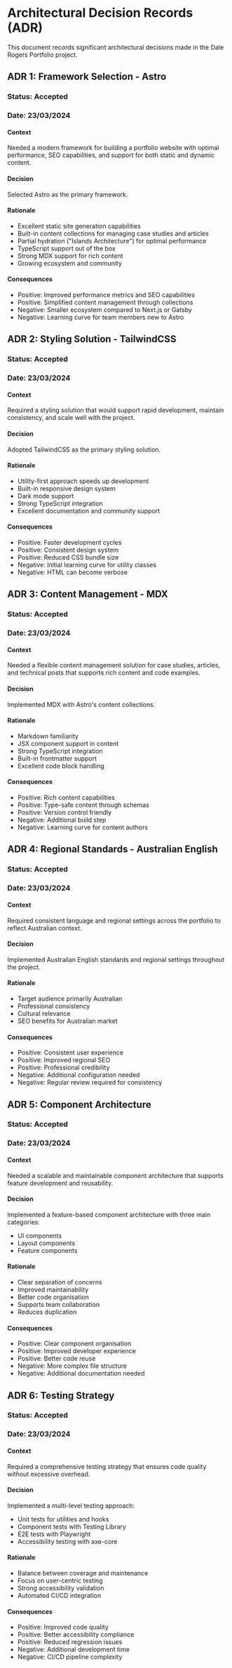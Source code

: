# Architectural Decision Records (ADR)

This document records significant architectural decisions made in the Dale Rogers Portfolio project.

## ADR 1: Framework Selection - Astro

### Status: Accepted

### Date: 23/03/2024

#### Context

Needed a modern framework for building a portfolio website with optimal performance, SEO capabilities, and support for both static and dynamic content.

#### Decision

Selected Astro as the primary framework.

#### Rationale

- Excellent static site generation capabilities
- Built-in content collections for managing case studies and articles
- Partial hydration ("Islands Architecture") for optimal performance
- TypeScript support out of the box
- Strong MDX support for rich content
- Growing ecosystem and community

#### Consequences

- Positive: Improved performance metrics and SEO capabilities
- Positive: Simplified content management through collections
- Negative: Smaller ecosystem compared to Next.js or Gatsby
- Negative: Learning curve for team members new to Astro

## ADR 2: Styling Solution - TailwindCSS

### Status: Accepted

### Date: 23/03/2024

#### Context

Required a styling solution that would support rapid development, maintain consistency, and scale well with the project.

#### Decision

Adopted TailwindCSS as the primary styling solution.

#### Rationale

- Utility-first approach speeds up development
- Built-in responsive design system
- Dark mode support
- Strong TypeScript integration
- Excellent documentation and community support

#### Consequences

- Positive: Faster development cycles
- Positive: Consistent design system
- Positive: Reduced CSS bundle size
- Negative: Initial learning curve for utility classes
- Negative: HTML can become verbose

## ADR 3: Content Management - MDX

### Status: Accepted

### Date: 23/03/2024

#### Context

Needed a flexible content management solution for case studies, articles, and technical posts that supports rich content and code examples.

#### Decision

Implemented MDX with Astro's content collections.

#### Rationale

- Markdown familiarity
- JSX component support in content
- Strong TypeScript integration
- Built-in frontmatter support
- Excellent code block handling

#### Consequences

- Positive: Rich content capabilities
- Positive: Type-safe content through schemas
- Positive: Version control friendly
- Negative: Additional build step
- Negative: Learning curve for content authors

## ADR 4: Regional Standards - Australian English

### Status: Accepted

### Date: 23/03/2024

#### Context

Required consistent language and regional settings across the portfolio to reflect Australian context.

#### Decision

Implemented Australian English standards and regional settings throughout the project.

#### Rationale

- Target audience primarily Australian
- Professional consistency
- Cultural relevance
- SEO benefits for Australian market

#### Consequences

- Positive: Consistent user experience
- Positive: Improved regional SEO
- Positive: Professional credibility
- Negative: Additional configuration needed
- Negative: Regular review required for consistency

## ADR 5: Component Architecture

### Status: Accepted

### Date: 23/03/2024

#### Context

Needed a scalable and maintainable component architecture that supports feature development and reusability.

#### Decision

Implemented a feature-based component architecture with three main categories:

- UI components
- Layout components
- Feature components

#### Rationale

- Clear separation of concerns
- Improved maintainability
- Better code organisation
- Supports team collaboration
- Reduces duplication

#### Consequences

- Positive: Clear component organisation
- Positive: Improved developer experience
- Positive: Better code reuse
- Negative: More complex file structure
- Negative: Additional documentation needed

## ADR 6: Testing Strategy

### Status: Accepted

### Date: 23/03/2024

#### Context

Required a comprehensive testing strategy that ensures code quality without excessive overhead.

#### Decision

Implemented a multi-level testing approach:

- Unit tests for utilities and hooks
- Component tests with Testing Library
- E2E tests with Playwright
- Accessibility testing with axe-core

#### Rationale

- Balance between coverage and maintenance
- Focus on user-centric testing
- Strong accessibility validation
- Automated CI/CD integration

#### Consequences

- Positive: Improved code quality
- Positive: Better accessibility compliance
- Positive: Reduced regression issues
- Negative: Additional development time
- Negative: CI/CD pipeline complexity

